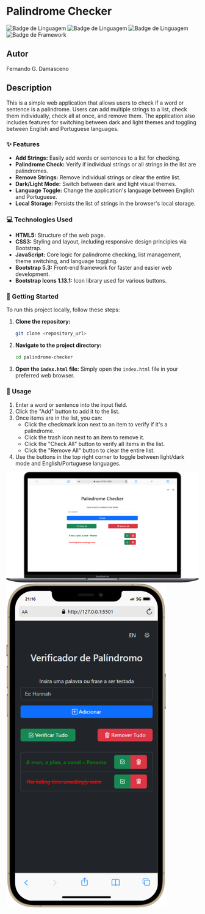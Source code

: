 # Palindrome Checker

![Badge de Linguagem](https://img.shields.io/badge/HTML-5-E34F26?style=for-the-badge&logo=html5&logoColor=white)
![Badge de Linguagem](https://img.shields.io/badge/CSS-3-1572B6?style=for-the-badge&logo=css3&logoColor=white)
![Badge de Linguagem](https://img.shields.io/badge/JavaScript-ES6+-F7DF1E?style=for-the-badge&logo=javascript&logoColor=black)
![Badge de Framework](https://img.shields.io/badge/Bootstrap-5.3.x-7952B3?style=for-the-badge&logo=bootstrap&logoColor=white)

<!-- ## Descrição do Projeto

O Palindrome Checker é uma aplicação web simples que permite aos usuários inserir palavras ou frases e verificar se elas são palíndromos. Um palíndromo é uma palavra, frase, número ou outra sequência de caracteres que se lê da mesma forma para trás e para frente, ignorando pontuação, espaços e capitalização.

Este projeto utiliza HTML para a estrutura da página, CSS para a estilização básica e o framework Bootstrap para responsividade e componentes visuais. O JavaScript é responsável pela interatividade, lógica de verificação e persistência dos dados utilizando o `localStorage` do navegador.

## Funcionalidades Principais

- **Adicionar Palavras/Frases:** Permite ao usuário inserir palavras ou frases através de um campo de texto e adicioná-las a uma lista.
- **Listagem de Entradas:** Exibe as palavras/frases adicionadas em uma lista organizada.
- **Verificação Individual:** Cada item da lista possui um botão para verificar se a palavra/frase correspondente é um palíndromo, com o resultado sendo indicado visualmente (verde para palíndromo, vermelho para não palíndromo).
- **Verificação em Massa:** Um botão "Check All" permite verificar todos os itens da lista de uma só vez.
- **Remoção Individual:** Cada item da lista possui um botão para remover a palavra/frase correspondente.
- **Remoção em Massa:** Um botão "Remove All" permite limpar toda a lista de palavras/frases.
- **Persistência de Dados:** A lista de palavras/frases é armazenada no `localStorage` do navegador, o que significa que os dados persistem mesmo após o fechamento da página.

## Tecnologias Utilizadas

- **HTML5:** Linguagem de marcação para a estrutura da página web.
- **CSS3:** Folha de estilos para a apresentação visual da página.
- **JavaScript (ES6+):** Linguagem de programação para a interatividade e lógica da aplicação.
- **Bootstrap 5.3.x:** Framework CSS para facilitar a criação de layouts responsivos e fornecer componentes de interface de usuário pré-estilizados.
- **Bootstrap Icons:** Biblioteca de ícones vetoriais utilizada para enriquecer os botões e a interface.

## Como Usar

1.  Clone ou faça o download deste repositório.
2.  Abra o arquivo `index.html` no seu navegador web preferido.
3.  Insira uma palavra ou frase no campo de texto.
4.  Clique no botão "Add" para adicionar a entrada à lista.
5.  Para verificar se uma entrada é um palíndromo individualmente, clique no botão com o ícone de "check" ao lado da entrada.
6.  Para verificar todas as entradas de uma vez, clique no botão "Check All".
7.  Para remover uma entrada individualmente, clique no botão com o ícone de "lixeira" ao lado da entrada.
8.  Para remover todas as entradas da lista, clique no botão "Remove All".

## Estrutura de Arquivos

.
├── index.html # Arquivo HTML principal
├── style.css # Arquivo CSS com estilos personalizados
└── script.js # Arquivo JavaScript com a lógica da aplicação

<!-- ## Melhorias Futuras

* Implementar validação adicional para evitar a adição de entradas vazias ou com muitos espaços.
* Melhorar o feedback visual para as ações do usuário.
* Otimizar a lógica de remoção do último item da lista para evitar recarregamentos desnecessários.
* Considerar a implementação de testes unitários para o código JavaScript.
* Aprimorar a acessibilidade da aplicação. -->

<!-- ## Licença

Este projeto está sob a licença [Especificar a Licença, se houver]. -->

<!-- ![Captura de tela do Palindrome Checker](./screenshots/iPhone-12-PRO.png)
![Captura de tela do Palindrome Checker](./screenshots/Macbook-Air.png) -->

## Autor

Fernando G. Damasceno

## Description

This is a simple web application that allows users to check if a word or sentence is a palindrome. Users can add multiple strings to a list, check them individually, check all at once, and remove them. The application also includes features for switching between dark and light themes and toggling between English and Portuguese languages.

### ✨ Features

- **Add Strings:** Easily add words or sentences to a list for checking.
- **Palindrome Check:** Verify if individual strings or all strings in the list are palindromes.
- **Remove Strings:** Remove individual strings or clear the entire list.
- **Dark/Light Mode:** Switch between dark and light visual themes.
- **Language Toggle:** Change the application's language between English and Portuguese.
- **Local Storage:** Persists the list of strings in the browser's local storage.

### 💻 Technologies Used

- **HTML5:** Structure of the web page.
- **CSS3:** Styling and layout, including responsive design principles via Bootstrap.
- **JavaScript:** Core logic for palindrome checking, list management, theme switching, and language toggling.
- **Bootstrap 5.3:** Front-end framework for faster and easier web development.
- **Bootstrap Icons 1.13.1:** Icon library used for various buttons.

### 🚀 Getting Started

To run this project locally, follow these steps:

1.  **Clone the repository:**
    ```bash
    git clone <repository_url>
    ```
2.  **Navigate to the project directory:**
    ```bash
    cd palindrome-checker
    ```
3.  **Open the `index.html` file:** Simply open the `index.html` file in your preferred web browser.

### 🔧 Usage

1.  Enter a word or sentence into the input field.
2.  Click the "Add" button to add it to the list.
3.  Once items are in the list, you can:
    - Click the checkmark icon next to an item to verify if it's a palindrome.
    - Click the trash icon next to an item to remove it.
    - Click the "Check All" button to verify all items in the list.
    - Click the "Remove All" button to clear the entire list.
4.  Use the buttons in the top right corner to toggle between light/dark mode and English/Portuguese languages.

![Testing](./screenshots/Macbook-Air.png)
![Testing](./screenshots/iPhone-12-PRO.png)
